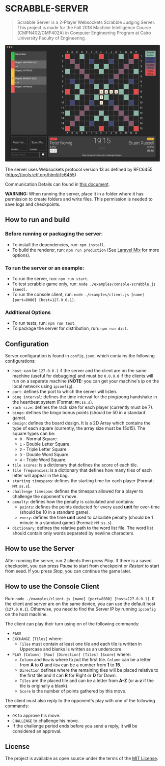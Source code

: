 # SCRABBLE-SERVER

> Scrabble Server is a 2-Player Websockets Scrabble Judging Server. This project is made for the Fall 2018 Machine Intelligence Course (CMPN402/CMP402A) in Computer Engineering Program at Cairo University Faculty of Engineering.

![Screenshot](docs/screenshot.png)

The server uses Websockets protocol version 13 as defined by RFC6455 (https://tools.ietf.org/html/rfc6455)

Communication Details can found in [this document](https://docs.google.com/document/d/1xaKcgdv9gw6xSQahsckgkU7JAzRd757Ci6RZgYTfRhc/edit?usp=sharing).

**WARNING:** When running the server, place it in a folder where it has permission to create folders and write files. This permission is needed to save logs and checkpoints.

## How to run and build

### Before running or packaging the server:

- To install the dependencies, run: `npm install`.
- To build the renderer, run: `npm run production` (See [Laravel Mix](https://laravel.com/docs/5.7/mix#running-mix) for more options).

### To run the server or an example:

- To run the server, run: `npm run start`.
- To test scrabble game only, run: `node ./examples/console-scrabble.js [seed]`.
- To run the console client, run: `node ./examples/client.js [name] [port=8080] [host=127.0.0.1]`.

### Additional Options

- To run tests, run: `npm run test`.
- To package the server for distribution, run: `npm run dist`.

## Configuration

Server configuration is found in `config.json`, which contains the following configurations:

- `host`: can be `127.0.0.1` if the server and the client are on the same machine (useful for debugging) and must be `0.0.0.0` if the clients will run on a seperate machine (**NOTE:** you can get your machine's ip on the local network using `ipconfig`).
- `port`: defines the port to which the server will listen.
- `ping interval`: defines the time interval for the ping/pong handshake in the heartbeat system (Format: `MM:ss.s`).
- `rack size`: defines the rack size for each player (currently must be 7).
- `bingo`: defines the bingo bonus points (should be 50 in a standard game).
- `design`: defines the board design. It is a 2D Array which contains the type of each square (currently, the array size must be 15x15). The square types can be:
	- `0` - Normal Square.
	- `1` - Double Letter Square.
	- `2` - Triple Letter Square.
	- `3` - Double Word Square.
	- `4` - Triple Word Square.
- `tile scores`: is a dictionary that defines the score of each tile.
- `tile frequencies`: is a dictionary that defines how many tiles of each letter will appear in the bag.
- `starting timespans`: defines the starting time for each player (Format: `MM:ss.s`).
- `challenge timespan`: defines the timespan allowed for a player to challenge the opponent's move.
- `penalty`: defines how the penalty is calculated and contains:
	- `points`: defines the points deducted for every used **unit** for over-time (should be 10 in a standard game).
	- `every`: defines the time **unit** used to calculate penalty (should be 1 minute in a standard game) (Format: `MM:ss.s`).
- `dictionary`: defines the relative path to the word list file. The word list should contain only words separated by newline characters.

## How to use the Server

After running the server, run 2 clients then press *Play*. If there is a saved checkpoint, you can press *Pause* to start from checkpoint or *Restart* to start from seed. If you press *Stop*, you can continue the game later.

## How to use the Console Client

Run: `node ./examples/client.js [name] [port=8080] [host=127.0.0.1]`. If the client and server are on the same device, you can use the default host (`127.0.0.1`). Otherwise, you need to find the Server IP by running `ipconfig` on the host machine. 

The client can play their turn using on of the following commands:

- `PASS`
- `EXCHANGE [Tiles]` where:
	- `Tiles` must contain at least one tile and each tile is written in Uppercase and blanks is written as an underscore.
- `PLAY [Column] [Row] [Direction] [Tiles] [Score]` where:
	- `Column` and `Row` is where to put the first tile. `Column` can be a letter from **A** to **O** and `Row` can be a number from **1** to **15**.
	- `Direction` defines where the remaining tiles will be placed relative to the first tile and it can **R** for Right or **D** for Down.
	- `Tiles` are the placed tile and can be a letter from **A-Z** (or **a-z** if the tile is originally a blank).
	- `Score` is the number of points gathered by this move.

The client must also reply to the opponent's play with one of the following commands:

- `OK` to approve his move.
- `CHALLENGE` to challenge his move.
- If the challenge period ends before you send a reply, it will be considered an approval.

## License
The project is available as open source under the terms of the [MIT License](LICENSE).